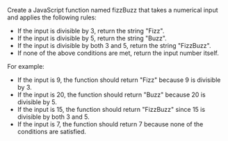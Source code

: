 Create a JavaScript function named fizzBuzz that takes a numerical input and applies the following rules:

- If the input is divisible by 3, return the string "Fizz".
- If the input is divisible by 5, return the string "Buzz".
- If the input is divisible by both 3 and 5, return the string "FizzBuzz".
- If none of the above conditions are met, return the input number itself.

For example:

- If the input is 9, the function should return "Fizz" because 9 is divisible by 3.
- If the input is 20, the function should return "Buzz" because 20 is divisible by 5.
- If the input is 15, the function should return "FizzBuzz" since 15 is divisible by both 3 and 5.
- If the input is 7, the function should return 7 because none of the conditions are satisfied.

